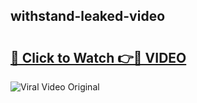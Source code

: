 ## withstand-leaked-video 

# <h2><a href="http://freeplayer.one?title=withstand-leaked-video&ref=21J">🔗 Click to Watch 👉🔴 VIDEO</a></h2>

<a href="http://freeplayer.one?title=withstand-leaked-video&ref=21J" rel="nofollow" data-target="animated-image.originalLink"><img src="https://i.ibb.co.com/xMMVF88/686577567.gif" alt="Viral Video Original" style="max-width: 100%; display: inline-block;" data-target="animated-image.originalImage"></a>

